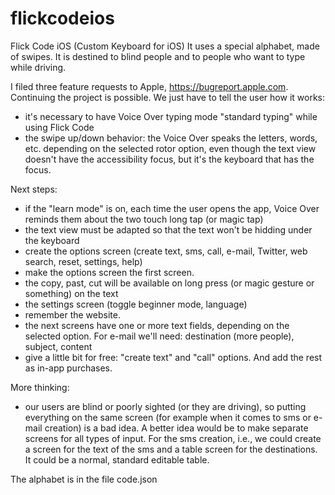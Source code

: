 flickcodeios
============

Flick Code iOS (Custom Keyboard for iOS)
It uses a special alphabet, made of swipes. It is destined to blind people and to people who want to type while driving.

I filed three feature requests to Apple, https://bugreport.apple.com.
Continuing the project is possible.
We just have to tell the user how it works:
- it's necessary to have Voice Over typing mode "standard typing" while using Flick Code
- the swipe up/down behavior: the Voice Over speaks the letters, words,
etc. depending on the selected rotor option, even though the text view doesn't have the
accessibility focus, but it's the keyboard that has the focus.

Next steps:
- if the "learn mode" is on, each time the user opens the app, Voice Over reminds them about the
two touch long tap (or magic tap)
- the text view must be adapted so that the text won't be hidding under the keyboard
- create the options screen (create text, sms, call, e-mail, Twitter, web search, reset, settings, help)
- make the options screen the first screen.
- the copy, past, cut will be available on long press (or magic gesture or something) on the text
- the settings screen (toggle beginner mode, language)
- remember the website.
- the next screens have one or more text fields, depending on the selected option. For e-mail 
we'll need: destination (more people), subject, content
- give a little bit for free: "create text" and "call" options. And add the rest as in-app purchases.

More thinking:
- our users are blind or poorly sighted (or they are driving), so putting everything on the same screen (for example when it comes to sms or e-mail creation) is a bad idea. A better idea would be to make separate screens for all types of input.
For the sms creation, i.e., we could create a screen for the text of the sms and a table screen for the destinations.
It could be a normal, standard editable table.

The alphabet is in the file code.json

